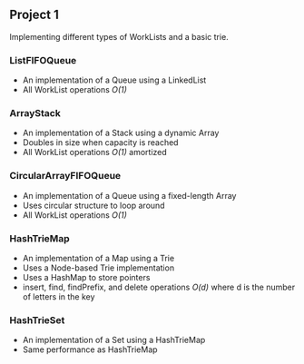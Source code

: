 ## Project 1

Implementing different types of WorkLists and a basic trie.

### ListFIFOQueue
- An implementation of a Queue using a LinkedList
- All WorkList operations *O(1)*
### ArrayStack
- An implementation of a Stack using a dynamic Array
- Doubles in size when capacity is reached
- All WorkList operations *O(1)* amortized
### CircularArrayFIFOQueue
- An implementation of a Queue using a fixed-length Array
- Uses circular structure to loop around
- All WorkList operations *O(1)*
### HashTrieMap
- An implementation of a Map using a Trie
- Uses a Node-based Trie implementation
- Uses a HashMap to store pointers
- insert, find, findPrefix, and delete operations *O(d)* where d is the number of letters in the key
### HashTrieSet
- An implementation of a Set using a HashTrieMap
- Same performance as HashTrieMap
